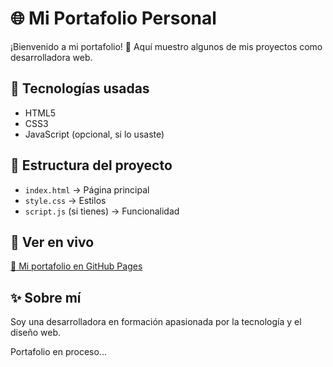 # 🌐 Mi Portafolio Personal

¡Bienvenido a mi portafolio! 🚀 Aquí muestro algunos de mis proyectos como desarrolladora web.

## 📌 Tecnologías usadas
- HTML5
- CSS3
- JavaScript (opcional, si lo usaste)

## 📂 Estructura del proyecto
- `index.html` → Página principal  
- `style.css` → Estilos  
- `script.js` (si tienes) → Funcionalidad  

## 🚀 Ver en vivo  
[🔗 Mi portafolio en GitHub Pages](https://ElenaLGM7/mi-portafolio/edit/main/README.md)

## ✨ Sobre mí
Soy una desarrolladora en formación apasionada por la tecnología y el diseño web.

Portafolio en proceso...
